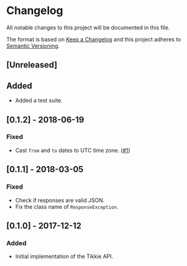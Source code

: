 # Changelog
All notable changes to this project will be documented in this file.

The format is based on [Keep a Changelog](http://keepachangelog.com/en/1.0.0/)
and this project adheres to [Semantic Versioning](http://semver.org/spec/v2.0.0.html).

## [Unreleased]
## Added
- Added a test suite.

## [0.1.2] - 2018-06-19
### Fixed
- Cast `from` and `to` dates to UTC time zone. ([#1](https://github.com/jarnovanleeuwen/php-tikkie/pull/1))

## [0.1.1] - 2018-03-05
### Fixed
- Check if responses are valid JSON.
- Fix the class name of `ResponseException`.

## [0.1.0] - 2017-12-12
### Added
- Initial implementation of the Tikkie API.
